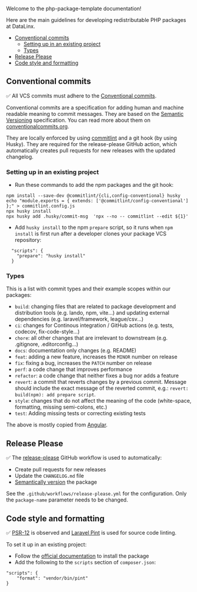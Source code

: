 Welcome to the php-package-template documentation!

Here are the main guidelines for developing redistributable PHP packages at DataLinx.

<!-- TOC -->
  * [Conventional commits](#conventional-commits)
    * [Setting up in an existing project](#setting-up-in-an-existing-project)
    * [Types](#types)
  * [Release Please](#release-please)
  * [Code style and formatting](#code-style-and-formatting)
<!-- TOC -->

## Conventional commits

✅️ All VCS commits must adhere to the [Conventional commits](Conventional%20commits.md).

Conventional commits are a specification for adding human and machine readable meaning to commit messages.
They are based on the [Semantic Versioning](https://semver.org/) specification.
You can read more about them on [conventionalcommits.org](https://www.conventionalcommits.org/).

They are locally enforced by using [commitlint](https://commitlint.js.org/) and a git hook (by using Husky).
They are required for the release-please GitHub action, which automatically creates pull requests for new releases with the updated changelog.

### Setting up in an existing project

* Run these commands to add the npm packages and the git hook:
```shell
npm install --save-dev @commitlint/{cli,config-conventional} husky
echo "module.exports = { extends: ['@commitlint/config-conventional'] };" > commitlint.config.js
npx husky install
npx husky add .husky/commit-msg  'npx --no -- commitlint --edit ${1}'
```
* Add `husky install` to the npm `prepare` script, so it runs when `npm install` is first run after a developer clones your package VCS repository:
```
  "scripts": {
    "prepare": "husky install"
  }
```
### Types
This is a list with commit types and their example scopes within our packages:
* `build`: changing files that are related to package development and distribution tools (e.g. lando, npm, vite...) and updating external dependencies (e.g. laravel/framework, league/csv...)
* `ci`: changes for Continous integration / GitHub actions (e.g. tests, codecov, fix-code-style...)
* `chore`: all other changes that are irrelevant to downstream (e.g. .gitignore, .editorconfig...)
* `docs`: documentation only changes (e.g. README)
* `feat`: adding a new feature, increases the `MINOR` number on release
* `fix`: fixing a bug, increases the `PATCH` number on release
* `perf`: a code change that improves performance
* `refactor`: a code change that neither fixes a bug nor adds a feature
* `revert`: a commit that reverts changes by a previous commit. Message should include the exact message of the reverted commit, e.g.: `revert: build(npm): add prepare script`.
* `style`: changes that do not affect the meaning of the code (white-space, formatting, missing semi-colons, etc.)
* `test`: Adding missing tests or correcting existing tests

The above is mostly copied from [Angular](https://github.com/angular/angular/blob/22b96b9/CONTRIBUTING.md#-commit-message-guidelines).

## Release Please

✅️️ The [release-please](https://github.com/google-github-actions/release-please-action) GitHub workflow is used to automatically:
* Create pull requests for new releases
* Update the `CHANGELOG.md` file
* [Semantically version](https://semver.org/) the package

See the `.github/workflows/release-please.yml` for the configuration. Only the `package-name` parameter needs to be changed.

## Code style and formatting

✅️ [PSR-12](https://www.php-fig.org/psr/psr-12) is observed and [Laravel Pint](https://github.com/laravel/pint) is used for source code linting.

To set it up in an existing project:
* Follow the [official documentation](https://laravel.com/docs/pint) to install the package
* Add the following to the `scripts` section of `composer.json`:
```
"scripts": {
    "format": "vendor/bin/pint"
}
```
